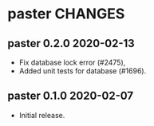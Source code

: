 paster CHANGES
==============

paster 0.2.0 2020-02-13
-----------------------

- Fix database lock error (#2475),
- Added unit tests for database (#1696).

paster 0.1.0 2020-02-07
-----------------------

- Initial release.
